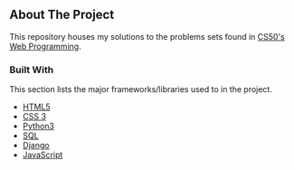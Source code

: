 ## About The Project

This repository houses my solutions to the problems sets found in [CS50's Web Programming](https://learning.edx.org/course/course-v1:HarvardX+CS50W+Web/home). 

### Built With

This section lists the major frameworks/libraries used to in the project.

* [HTML5](https://www.w3schools.com/html/)
* [CSS 3](https://www.w3schools.com/css/)
* [Python3](https://www.python.org/)
* [SQL](https://www.w3schools.com/sql/)
* [Django](https://www.djangoproject.com/)
* [JavaScript](https://www.javascript.com/)
